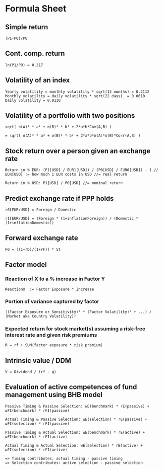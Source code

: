 # Formula Sheet

## Simple return
    (P1-P0)/P0

## Cont. comp. return
    ln(P1/P0) = 0.317

## Volatility of an index
    Yearly volatility = monthly volatility * sqrt(12 months) = 0.2112
    Monthly volatility = daily volatility * sqrt(22 days)_ = 0.0610
    Daily volatility = 0.0130

## Volatility of a portfolio with two positions
    sqrt( σ(A)² * a² + σ(B)² * b² + 2*a*b*Cov(A,B) )
  
    = sqrt( σ(A)² * a² + σ(B)² * b² + 2*a*b*σ(A)*σ(B)*Corr(A,B) )

## Stock return over a person given an exchange rate
    Return in % EUR: (P1[USD] / EUR1[USD]) / (P0[USD] / EUR0[USD]) - 1 // EUR[USD] := how much 1 EUR costs in USD //= real return

    Return in % USD: P1[USD] / P0[USD] //= nominal return

## Predict exchange rate if PPP holds
    r0[EUR/USD] = Foreign / Domestic
    
    r1[EUR/USD] = (Foreign * (1+inflationForeign)) / (Domestic * (1+inflationDomestic))

## Forward exchange rate
    F0 = ((1+rD)/(1+rF)) * St

## Factor model

### Reaction of X to a % increase in Factor Y
    ReactionX  := Factor Exposure * Increase

### Portion of variance captured by factor
    ((Factor Exposure or Sensitivity)² * (Factor Volatility)² + ...) / (Market aka Country Volatility)²

### Expected return for stock market(s) assuming a risk-free interest rate and given risk premiums
    R = rf + SUM(factor exposure * risk premium)

## Intrinsic value / DDM
    V = Dividend / (rf - g)

## Evaluation of active competences of fund management using BHB model
    Passive Timing & Passive Selection: wE(benchmark) * rE(passive) + wFI(benchmark) * rFI(passive)
    
    Actual Timing & Passive Selection: wE(selection) * rE(passive) + wFI(selection) * rFI(passive)
    
    Passive Timing & Actual Selection: wE(benchmark) * rE(active) + wFI(benchmark) * rFI(active)
    
    Actual Timing & Actual Selection: wE(selection) * rE(active) + wFI(selection) * rFI(active)
    
    => Timing contributes: actual timing - passive timing
    => Selection contributes: active selection - passive selection
